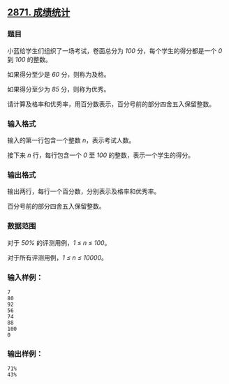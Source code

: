 ## [2871. 成绩统计](https://www.acwing.com/problem/content/2874/)

### 题目

小蓝给学生们组织了一场考试，卷面总分为 *100* 分，每个学生的得分都是一个 *0* 到 *100* 的整数。

如果得分至少是 *60* 分，则称为及格。

如果得分至少为 *85* 分，则称为优秀。

请计算及格率和优秀率，用百分数表示，百分号前的部分四舍五入保留整数。

### 输入格式

输入的第一行包含一个整数 *n*，表示考试人数。

接下来 *n* 行，每行包含一个 *0* 至 *100* 的整数，表示一个学生的得分。

### 输出格式

输出两行，每行一个百分数，分别表示及格率和优秀率。

百分号前的部分四舍五入保留整数。

### 数据范围

对于 *50%* 的评测用例，*1 ≤ n ≤ 100*。

对于所有评测用例，*1 ≤ n ≤ 10000*。

### 输入样例：

```
7
80
92
56
74
88
100
0
```

### 输出样例：

```
71%
43%
```
